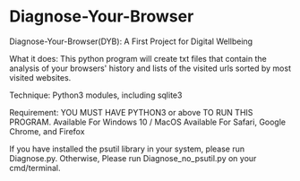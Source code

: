 # Diagnose-Your-Browser
Diagnose-Your-Browser(DYB): A First Project for Digital Wellbeing

What it does: 
This python program will create txt files that contain the analysis of your browsers' history 
and lists of the visited urls sorted by most visited websites.

Technique:
Python3 modules, including sqlite3

Requirement: YOU MUST HAVE PYTHON3 or above TO RUN THIS PROGRAM. 
Available For Windows 10 / MacOS
Available For Safari, Google Chrome, and Firefox

If you have installed the psutil library in your system, please run Diagnose.py. 
Otherwise, Please run Diagnose_no_psutil.py on your cmd/terminal. 


